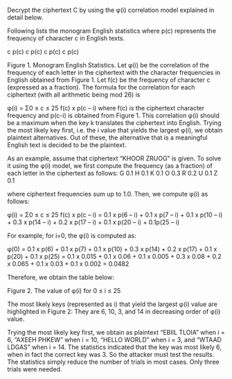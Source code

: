 Decrypt the ciphertext C by using the φ(i) correlation model explained in detail below.

Following lists the monogram English statistics where p(c) represents the frequency of character c in English texts.

c	p(c)	c	p(c)	c	p(c)	c	p(c)

Figure 1. Monogram English Statistics.
Let φ(i) be the correlation of the frequency of each letter in the ciphertext with the character frequencies in English obtained from Figure 1. Let f(c) be the frequency of character c (expressed as a fraction). The formula for the correlation for each ciphertext (with all arithmetic being mod 26) is

φ(i) = Σ0 ≤ c ≤ 25 f(c) x p(c – i)
where f(c) is the ciphertext character frequency and p(c-i) is obtained from Figure 1. This correlation φ(i) should be a maximum when the key k translates the ciphertext into
English. Trying the most likely key first, i.e. the i value that yields the largest φ(i), we obtain plaintext alternatives. Out of these, the alternative that is a meaningful English text is decided to be the plaintext.

As an example, assume that ciphertext “KHOOR ZRUOG” is given. To solve it using the φ(i) model, we first compute the frequency (as a fraction) of each letter in the ciphertext as follows:
G	0.1
H	0.1
K	0.1
O	0.3
R	0.2
U	0.1
Z	0.1

where ciphertext frequencies sum up to 1.0. Then, we compute φ(i) as follows:

φ(i) = Σ0 ≤ c ≤ 25 f(c) x p(c – i) = 0.1 x p(6 – i) + 0.1 x p(7 – i) + 0.1 x p(10 – i) + 0.3 x p(14 – i) +
0.2 x p(17 – i) + 0.1 x p(20 – i) + 0.1p(25 – i)

For example, for i=0, the φ(i) is computed as:

φ(0) = 0.1 x p(6) + 0.1 x p(7) + 0.1 x p(10) + 0.3 x p(14) + 0.2 x p(17) + 0.1 x p(20) + 0.1 x p(25)
= 0.1 x 0.015 + 0.1 x 0.06 + 0.1 x 0.005 + 0.3 x 0.08 + 0.2 x 0.065 + 0.1 x 0.03 + 0.1 x 0.002
= 0.0482

Therefore, we obtain the table below:

Figure 2. The value of φ(i) for 0 ≤ i ≤ 25


The most likely keys (represented as i) that yield the largest φ(i) value are highlighted in Figure 2: They are 6, 10, 3, and 14 in decreasing order of φ(i) value.


Trying the most likely key first, we obtain as plaintext “EBIIL TLOIA” when i = 6, “AXEEH PHKEW” when i = 10, “HELLO WORLD” when i = 3, and “WTAAD LDGAS” when i = 14. The statistics indicated that the key was most likely 6, when in fact the correct key was 3. So the attacker must test the results. The statistics simply reduce the number of trials in most cases. Only three trials were needed.
